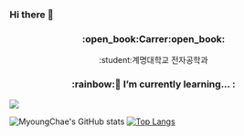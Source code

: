 ### Hi there 👋

<!--
**phj9908/phj9908** is a ✨ _special_ ✨ repository because its `README.md` (this file) appears on your GitHub profile.

Here are some ideas to get you started:

- 🔭 I’m currently working on ...
- 🌱 I’m currently learning ...
- 👯 I’m looking to collaborate on ...
- 🤔 I’m looking for help with ...
-->
<h3 align="center">:open_book:Carrer:open_book:</h3>
<p align="center">:student:계명대학교 전자공학과</p>

<h3 align="center">:rainbow:🌱 I’m currently learning... :</h3>


<img src="http://mazandi.herokuapp.com/api?handle=phj9908&theme=warm"/>


![MyoungChae's GitHub stats](https://github-readme-stats.vercel.app/api?username=phj9908&show_icons=true&theme=dracula)
[![Top Langs](https://github-readme-stats.vercel.app/api/top-langs/?username=phj9908)](https://github.com/anuraghazra/github-readme-stats)

